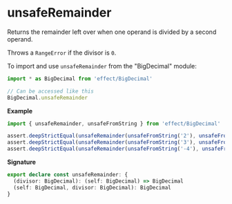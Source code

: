 # unsafeRemainder

Returns the remainder left over when one operand is divided by a second operand.

Throws a `RangeError` if the divisor is `0`.

To import and use `unsafeRemainder` from the "BigDecimal" module:

```ts
import * as BigDecimal from 'effect/BigDecimal'

// Can be accessed like this
BigDecimal.unsafeRemainder
```

**Example**

```ts
import { unsafeRemainder, unsafeFromString } from 'effect/BigDecimal'

assert.deepStrictEqual(unsafeRemainder(unsafeFromString('2'), unsafeFromString('2')), unsafeFromString('0'))
assert.deepStrictEqual(unsafeRemainder(unsafeFromString('3'), unsafeFromString('2')), unsafeFromString('1'))
assert.deepStrictEqual(unsafeRemainder(unsafeFromString('-4'), unsafeFromString('2')), unsafeFromString('0'))
```

**Signature**

```ts
export declare const unsafeRemainder: {
  (divisor: BigDecimal): (self: BigDecimal) => BigDecimal
  (self: BigDecimal, divisor: BigDecimal): BigDecimal
}
```
